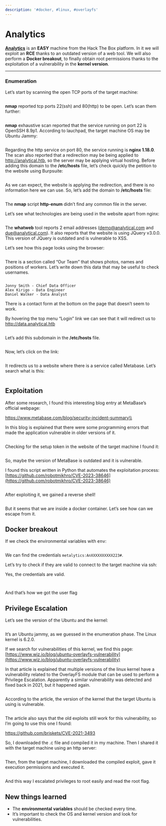 ```yaml
---
description: '#docker, #linux, #overlayfs'
---
```


# Analytics

[**Analytics**](https://app.hackthebox.com/machines/Analytics) is an **EASY** machine from the Hack The Box platform. In it we will exploit an **RCE** thanks to an outdated version of a web tool. We will also perform a **Docker breakout**, to finally obtain root permissions thanks to the exploitation of a vulnerability in the **kernel version**.

***

### Enumeration <a href="#user-content-enumeration" id="user-content-enumeration"></a>

Let’s start by scanning the open TCP ports of the target machine:

<figure><img src="../../.gitbook/assets/image (4) (1).png" alt=""><figcaption></figcaption></figure>

**nmap** reported tcp ports 22(ssh) and 80(http) to be open. Let’s scan them further:

<figure><img src="../../.gitbook/assets/image (5) (1).png" alt=""><figcaption></figcaption></figure>

**nmap** exhaustive scan reported that the service running on port 22 is OpenSSH 8.9p1. According to lauchpad, the target machine OS may be Ubuntu Jammy:

<figure><img src="../../.gitbook/assets/image (7) (1).png" alt=""><figcaption></figcaption></figure>

Regarding the http service on port 80, the service running is **nginx 1.18.0**. The scan also reported that a redirection may be being applied to http://analytical.htb, so the server may be applying virtual hosting. Before adding this domain to the **/etc/hosts** file, let’s check quickly the petition to the website using Burpsuite:

<figure><img src="../../.gitbook/assets/image (8) (1).png" alt=""><figcaption></figcaption></figure>

As we can expect, the website is applying the redirection, and there is no information here we can use. So, let’s add the domain to **/etc/hosts** file:

<figure><img src="../../.gitbook/assets/image (9) (1).png" alt=""><figcaption></figcaption></figure>

The **nmap** script **http-enum** didn’t find any common file in the server.

Let’s see what technologies are being used in the website apart from nginx:

<figure><img src="../../.gitbook/assets/image (10) (1).png" alt=""><figcaption></figcaption></figure>

The **whatweb** tool reports 2 email addresses (demo@analytical.com and due@analytical.com). It also reports that the website is using JQuery v3.0.0. This version of JQuery is outdated and is vulnerable to XSS.

Let’s see how this page looks using the browser:

<figure><img src="../../.gitbook/assets/image (11) (1).png" alt=""><figcaption></figcaption></figure>

There is a section called “Our Team” that shows photos, names and positions of workers. Let’s write down this data that may be useful to check usernames.

<figure><img src="../../.gitbook/assets/image (12) (1).png" alt=""><figcaption></figcaption></figure>

```
Jonny Smith - Chief Data Officer
Alex Kirigo - Data Engineer
Daniel Walker - Data Analyst
```

There is a contact form at the bottom on the page that doesn’t seem to work.

By hovering the top menu “Login” link we can see that it will redirect us to http://data.analytical.htb

<figure><img src="../../.gitbook/assets/image (13) (1).png" alt=""><figcaption></figcaption></figure>

Let’s add this subdomain in the **/etc/hosts** file.

<figure><img src="../../.gitbook/assets/image (14) (1).png" alt=""><figcaption></figcaption></figure>

Now, let’s click on the link:

<figure><img src="../../.gitbook/assets/image (15) (1).png" alt=""><figcaption></figcaption></figure>

It redirects us to a website where there is a service called Metabase. Let’s search what is this:

<figure><img src="../../.gitbook/assets/image (16) (1).png" alt=""><figcaption></figcaption></figure>

## Exploitation <a href="#user-content-exploitation" id="user-content-exploitation"></a>

After some research, I found this interesting blog entry at MetaBase’s official webpage:

https://www.metabase.com/blog/security-incident-summary\\

In this blog is explained that there were some programming errors that made the application vulnerable in older versions of it.

<figure><img src="../../.gitbook/assets/image (17) (1).png" alt=""><figcaption></figcaption></figure>

Checking for the setup token in the website of the target machine I found it:

<figure><img src="../../.gitbook/assets/image (18) (1).png" alt=""><figcaption></figcaption></figure>

So, maybe the version of MetaBase is outdated and it is vulnerable.

I found this script written in Python that automates the exploitation process: [https://github.com/robotmikhro/CVE-2023-38646](https://github.com/robotmikhro/CVE-2023-38646)

<figure><img src="../../.gitbook/assets/image (21) (1).png" alt=""><figcaption></figcaption></figure>

After exploiting it, we gained a reverse shell!

<figure><img src="../../.gitbook/assets/image (22) (1).png" alt=""><figcaption></figcaption></figure>

But it seems that we are inside a docker container. Let’s see how can we escape from it.

## Docker breakout <a href="#user-content-docker-breakout" id="user-content-docker-breakout"></a>

If we check the environmental variables with <kbd>env</kbd>:

<figure><img src="../../.gitbook/assets/image (23) (1).png" alt=""><figcaption></figcaption></figure>

We can find the credentials `metalytics:AnXXXXXXXXXX223#`.

Let’s try to check if they are valid to connect to the target machine via ssh:

Yes, the credentials are valid.

<figure><img src="../../.gitbook/assets/image (24) (1).png" alt=""><figcaption></figcaption></figure>

<figure><img src="../../.gitbook/assets/image (25) (1).png" alt=""><figcaption></figcaption></figure>

And that’s how we got the user flag

## Privilege Escalation <a href="#user-content-privilege-escalation" id="user-content-privilege-escalation"></a>

Let’s see the version of the Ubuntu and the kernel:

<figure><img src="../../.gitbook/assets/image (26) (1).png" alt=""><figcaption></figcaption></figure>

It’s an Ubuntu jammy, as we guessed in the enumeration phase. The Linux kernel is 6.2.0.

If we search for vulnerabilities of this kernel, we find this page: [https://www.wiz.io/blog/ubuntu-overlayfs-vulnerability](https://www.wiz.io/blog/ubuntu-overlayfs-vulnerability)

In that article is explained that multiple versions of the linux kernel have a vulnerability related to the OverlayFS module that can be used to perform a Privilege Escalation. Apparently a similar vulnerability was detected and fixed back in 2021, but it happened again.

<figure><img src="../../.gitbook/assets/image (27) (1).png" alt=""><figcaption></figcaption></figure>

According to the article, the version of the kernel that the target Ubuntu is using is vulnerable.

<figure><img src="../../.gitbook/assets/image (28) (1).png" alt=""><figcaption></figcaption></figure>

The article also says that the old exploits still work for this vulnerability, so I’m going to use this one I found:

https://github.com/briskets/CVE-2021-3493

So, I downloaded the .c file and compiled it in my machine. Then I shared it with the target machine using an http server:

<figure><img src="../../.gitbook/assets/image (29) (1).png" alt=""><figcaption></figcaption></figure>

Then, from the target machine, I downloaded the compiled exploit, gave it execution permissions and executed it.

<figure><img src="../../.gitbook/assets/image (30) (1).png" alt=""><figcaption></figcaption></figure>

And this way I escalated privileges to root easily and read the root flag.

## New things learned <a href="#user-content-new-things-learned" id="user-content-new-things-learned"></a>

* The **environmental variables** should be checked every time.
* It’s important to check the OS and kernel version and look for vulnerabilities.
